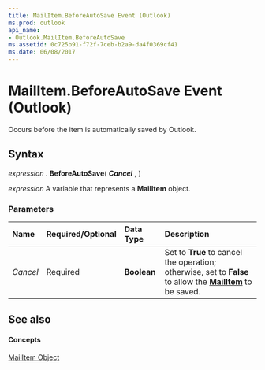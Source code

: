 ```yaml
---
title: MailItem.BeforeAutoSave Event (Outlook)
ms.prod: outlook
api_name:
- Outlook.MailItem.BeforeAutoSave
ms.assetid: 0c725b91-f72f-7ceb-b2a9-da4f0369cf41
ms.date: 06/08/2017
---
```



# MailItem.BeforeAutoSave Event (Outlook)

Occurs before the item is automatically saved by Outlook.


## Syntax

 _expression_ . **BeforeAutoSave**( **_Cancel_** , )

 _expression_ A variable that represents a **MailItem** object.


### Parameters



|**Name**|**Required/Optional**|**Data Type**|**Description**|
|:-----|:-----|:-----|:-----|
| _Cancel_|Required| **Boolean**|Set to **True** to cancel the operation; otherwise, set to **False** to allow the **[MailItem](mailitem-object-outlook.md)** to be saved.|

## See also


#### Concepts


[MailItem Object](mailitem-object-outlook.md)

